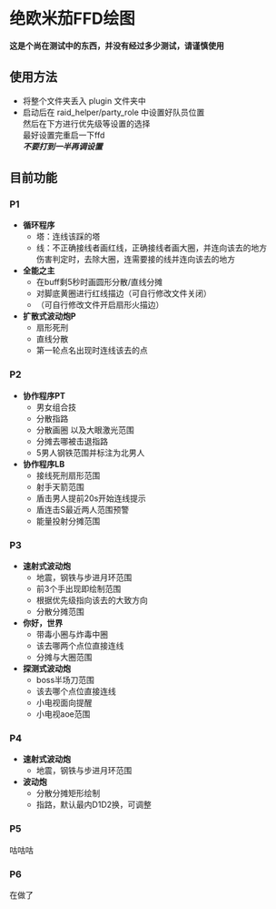 # 绝欧米茄FFD绘图
**这是个尚在测试中的东西，并没有经过多少测试，请谨慎使用**
## 使用方法
+ 将整个文件夹丢入 plugin 文件夹中
+ 启动后在 raid_helper/party_role 中设置好队员位置  
  然后在下方进行优先级等设置的选择  
  最好设置完重启一下ffd  
  ***不要打到一半再调设置***
## 目前功能
### P1
+ **循环程序**  
  + 塔：连线该踩的塔  
  + 线：不正确接线者画红线，正确接线者画大圈，并连向该去的地方  
伤害判定时，去除大圈，连需要接的线并连向该去的地方
+ **全能之主**  
  + 在buff剩5秒时画圆形分散/直线分摊
  + 对脚底黄圈进行红线描边（可自行修改文件关闭）
  + （可自行修改文件开启扇形火描边）
+ **扩散式波动炮P**  
  + 扇形死刑
  + 直线分散
  + 第一轮点名出现时连线该去的点
### P2
+ **协作程序PT**
  + 男女组合技
  + 分散指路
  + 分散画圈 以及大眼激光范围
  + 分摊去哪被击退指路
  + 5男人钢铁范围并标注为北男人
+ **协作程序LB**
  + 接线死刑扇形范围
  + 射手天箭范围
  + 盾击男人提前20s开始连线提示
  + 盾连击S最近两人范围预警
  + 能量投射分摊范围
### P3
+ **速射式波动炮**
  + 地震，钢铁与步进月环范围
  + 前3个手出现即绘制范围
  + 根据优先级指向该去的大致方向  
  + 分散分摊范围
+ **你好，世界**
  + 带毒小圈与炸毒中圈
  + 该去哪两个点位直接连线
  + 分摊与大圈范围
+ **探测式波动炮**
  + boss半场刀范围
  + 该去哪个点位直接连线
  + 小电视面向提醒
  + 小电视aoe范围
### P4
+ **速射式波动炮**
  + 地震，钢铁与步进月环范围
+ **波动炮**
  + 分散分摊矩形绘制
  + 指路，默认最内D1D2换，可调整
### P5
咕咕咕
### P6
在做了
